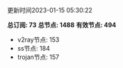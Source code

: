 更新时间2023-01-15 05:30:22

**总订阅: 73**
**总节点: 1488**
**有效节点: 494**
- v2ray节点: 153
- ss节点: 184
- trojan节点: 157
